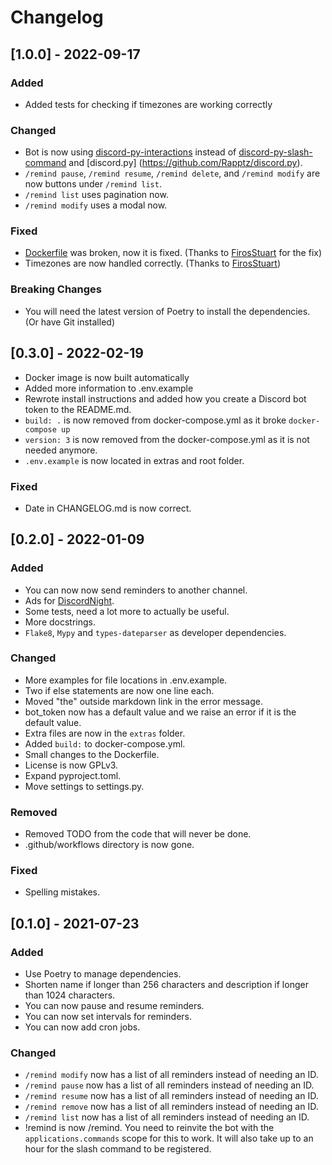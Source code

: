 # Changelog

## [1.0.0] - 2022-09-17

### Added

- Added tests for checking if timezones are working correctly

### Changed

- Bot is now using [discord-py-interactions](https://github.com/interactions-py/library) instead of
  [discord-py-slash-command](https://github.com/interactions-py/library/tree/legacy-v3) and [discord.py]
  (https://github.com/Rapptz/discord.py).
- `/remind pause`, `/remind resume`, `/remind delete`, and `/remind modify` are now buttons under `/remind list`.
- `/remind list` uses pagination now.
- `/remind modify` uses a modal now.

### Fixed

- [Dockerfile](/Dockerfile) was broken, now it is fixed. (Thanks to [FirosStuart](https://github.com/FirosStuart)
  for the fix)
- Timezones are now handled correctly. (Thanks to [FirosStuart](https://github.com/FirosStuart))

### Breaking Changes

- You will need the latest version of Poetry to install the dependencies. (Or have Git installed)

## [0.3.0] - 2022-02-19

- Docker image is now built automatically
- Added more information to .env.example
- Rewrote install instructions and added how you create a Discord bot token to the README.md.
- `build: .` is now removed from docker-compose.yml as it broke `docker-compose up`
- `version: 3` is now removed from the docker-compose.yml as it is not needed anymore.
- `.env.example` is now located in extras and root folder.

### Fixed

- Date in CHANGELOG.md is now correct.

## [0.2.0] - 2022-01-09

### Added

- You can now now send reminders to another channel.
- Ads for [DiscordNight](https://github.com/KillYoy/DiscordNight).
- Some tests, need a lot more to actually be useful.
- More docstrings.
- `Flake8`, `Mypy` and `types-dateparser` as developer dependencies.

### Changed

- More examples for file locations in .env.example.
- Two if else statements are now one line each.
- Moved "the" outside markdown link in the error message.
- bot_token now has a default value and we raise an error if it is the default value.
- Extra files are now in the `extras` folder.
- Added `build:` to docker-compose.yml.
- Small changes to the Dockerfile.
- License is now GPLv3.
- Expand pyproject.toml.
- Move settings to settings.py.

### Removed

- Removed TODO from the code that will never be done.
- .github/workflows directory is now gone.

### Fixed

- Spelling mistakes.

## [0.1.0] - 2021-07-23

### Added

- Use Poetry to manage dependencies.
- Shorten name if longer than 256 characters and description if longer than 1024 characters.
- You can now pause and resume reminders.
- You can now set intervals for reminders.
- You can now add cron jobs.

### Changed

- `/remind modify` now has a list of all reminders instead of needing an ID.
- `/remind pause` now has a list of all reminders instead of needing an ID.
- `/remind resume` now has a list of all reminders instead of needing an ID.
- `/remind remove` now has a list of all reminders instead of needing an ID.
- `/remind list` now has a list of all reminders instead of needing an ID.
- !remind is now /remind. You need to reinvite the bot with the `applications.commands` scope for this to work. It will
  also take up to an hour for the slash command to be registered.
